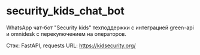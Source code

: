 # security_kids_chat_bot

WhatsApp чат-бот "Security kids" техподдержки с интеграцией green-api и omnidesk с перекулючением на операторов.

Стэк: FastAPI, requests
URL: https://kidsecurity.org/
